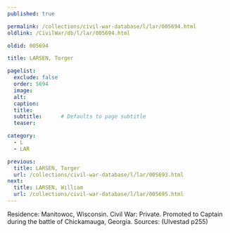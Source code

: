 ```yaml
---
published: true

permalink: /collections/civil-war-database/l/lar/005694.html
oldlink: /CivilWar/db/l/lar/005694.html

oldid: 005694

title: LARSEN, Torger

pagelist:
  exclude: false
  order: 5694
  image: 
  alt:
  caption:
  title:
  subtitle:      # Defaults to page subtitle
  teaser:

category: 
  - L 
  - LAR

previous:
  title: LARSEN, Torger
  url: /collections/civil-war-database/l/lar/005693.html  
next:
  title: LARSEN, William
  url: /collections/civil-war-database/l/lar/005695.html   
---
```

Residence: Manitowoc, Wisconsin. Civil War: Private. Promoted to Captain during the battle of Chickamauga, Georgia. Sources: (Ulvestad p255)